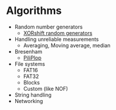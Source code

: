 # Algorithms

- Random number generators
  - [XORshift random generators](Random-generator)
- Handling unreliable measurements
  - Averaging, Moving average, median
- Bresenham
  - [PiliPlop](https://github.com/embeddingforth/Algorithms/tree/main/PiliPlop)
- File systems
  - FAT16
  - FAT32
  - Blocks
  - Custom (like NOF)
- String handling
- Networking
